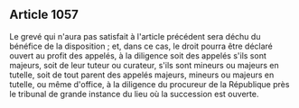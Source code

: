 Article 1057
----
Le grevé qui n'aura pas satisfait à l'article précédent sera déchu du bénéfice
de la disposition ; et, dans ce cas, le droit pourra être déclaré ouvert au
profit des appelés, à la diligence soit des appelés s'ils sont majeurs, soit de
leur tuteur ou curateur, s'ils sont mineurs ou majeurs en tutelle, soit de tout
parent des appelés majeurs, mineurs ou majeurs en tutelle, ou même d'office, à
la diligence du procureur de la République près le tribunal de grande instance
du lieu où la succession est ouverte.
